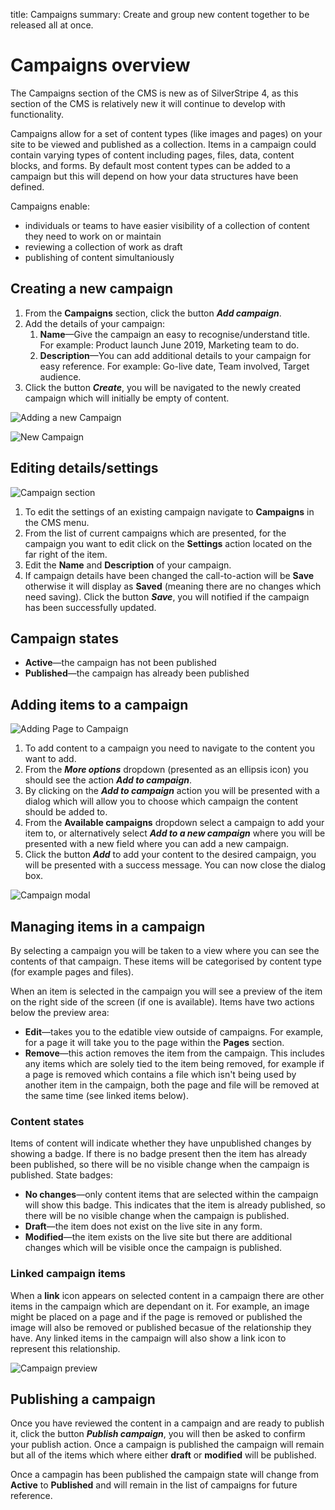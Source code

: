 title: Campaigns
summary: Create and group new content together to be released all at once.

# Campaigns overview

<div class="note" markdown="1">The Campaigns section of the CMS is new as of SilverStripe 4, as this section of the CMS is relatively new it will continue to develop with functionality.</div>

Campaigns allow for a set of content types (like images and pages) on your site to be viewed and published as a collection. Items in a campaign could contain varying types of content including pages, files, data, content blocks, and forms. By default most content types can be added to a campaign but this will depend on how your data structures have been defined.

Campaigns enable:
* individuals or teams to have easier visibility of a collection of content they need to work on or maintain
* reviewing a collection of work as draft
* publishing of content simultaniously 


## Creating a new campaign

1. From the **Campaigns** section, click the button ***Add campaign***.
2. Add the details of your campaign:
	1. **Name**—Give the campaign an easy to recognise/understand title. For example: Product launch June 2019, Marketing team to do.
	2. **Description**—You can add additional details to your campaign for easy reference. For example: Go-live date, Team involved, Target audience.
3. Click the button ***Create***, you will be navigated to the newly created campaign which will initially be empty of content. 

![Adding a new Campaign](/_images/campaigns-section.png)

![New Campaign](/_images/new-campaign.png)


## Editing details/settings

![Campaign section](/_images/campaign-gridfield.png)

1. To edit the settings of an existing campaign navigate to **Campaigns** in the CMS menu. 
2. From the list of current campaigns which are presented, for the campaign you want to edit click on the **Settings** action located on the far right of the item.
3. Edit the **Name** and **Description** of your campaign.
4. If campaign details have been changed the call-to-action will be **Save** otherwise it will display as **Saved** (meaning there are no changes which need saving). Click the button ***Save***, you will notified if the campaign has been successfully updated.

## Campaign states
 * **Active**—the campaign has not been published 
 * **Published**—the campaign has already been published

## Adding items to a campaign

![Adding Page to Campaign](/_images/add-to-campaign.png)

1. To add content to a campaign you need to navigate to the content you want to add.
2. From the ***More options*** dropdown (presented as an ellipsis icon) you should see the action ***Add to campaign***.
3. By clicking on the ***Add to campaign*** action you will be presented with a dialog which will allow you to choose which campaign the content should be added to.
4. From the **Available campaigns** dropdown select a campaign to add your item to, or alternatively select ***Add to a new campaign*** where you will be presented with a new field where you can add a new campaign.
5. Click the button ***Add*** to add your content to the desired campaign, you will be presented with a success message. You can now close the dialog box.

![Campaign modal](/_images/campaign-modal.png)

## Managing items in a campaign

By selecting a campaign you will be taken to a view where you can see the contents of that campaign. These items will be categorised by content type (for example pages and files). 

When an item is selected in the campaign you will see a preview of the item on the right side of the screen (if one is available). Items have two actions below the preview area:
 * **Edit**—takes you to the edatible view outside of campaigns. For example, for a page it will take you to the page within the **Pages** section.
 * **Remove**—this action removes the item from the campaign. This includes any items which are solely tied to the item being removed, for example if a page is removed which contains a file which isn't being used by another item in the campaign, both the page and file will be removed at the same time (see linked items below).
 
### Content states
Items of content will indicate whether they have unpublished changes by showing a badge. If there is no badge present then the item has already been published, so there will be no visible change when the campaign is published.
 State badges:
  * **No changes**—only content items that are selected within the campaign will show this badge. This indicates that the item is already published, so there will be no visible change when the campaign is published.
  * **Draft**—the item does not exist on the live site in any form.
  * **Modified**—the item exists on the live site but there are additional changes which will be visible once the campaign is published.
 
 ### Linked campaign items
 
When a **link** icon appears on selected content in a campaign there are other items in the campaign which are dependant on it. For example, an image might be placed on a page and if the page is removed or published the image will also be removed or published becasue of the relationship they have. Any linked items in the campaign will also show a link icon to represent this relationship.

![Campaign preview](/_images/preview-campaign.png)

 ## Publishing a campaign
 
Once you have reviewed the content in a campaign and are ready to publish it, click the button ***Publish campaign***, you will then be asked to confirm your publish action. Once a campaign is published the campaign will remain but all of the items which where either **draft** or **modified** will be published.
 
Once a campagin has been published the campaign state will change from **Active** to **Published** and will remain in the list of campaigns for future reference.
